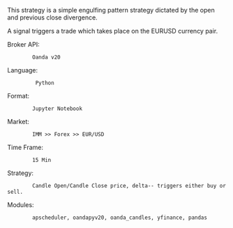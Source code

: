 This strategy is a simple engulfing pattern strategy dictated by the open and previous close divergence. 

A signal triggers a trade which takes place on the EURUSD currency pair. 

Broker API:
    
            Oanda v20
      
      
Language:

             Python 



Format:  

            Jupyter Notebook 
      
      
      
Market: 

            IMM >> Forex >> EUR/USD 
      
      
Time Frame: 

            15 Min 
    
Strategy: 

            Candle Open/Candle Close price, delta-- triggers either buy or sell. 
      
      
Modules:

            apscheduler, oandapyv20, oanda_candles, yfinance, pandas 
            
            
            
     

